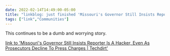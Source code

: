 ```yaml
---
date: 2022-02-14T14:49:00-05:00
title: "linkblog: just finished 'Missouri's Governor Still Insists Reporter Is A Hacker, Even As Prosecutors Decline To Press Charges | Techdirt'"
tags: ["link","Communities"]
---
```

This continues to be a dumb and worrying story.
 
[link to 'Missouri's Governor Still Insists Reporter Is A Hacker, Even As Prosecutors Decline To Press Charges | Techdirt'](https://www.techdirt.com/articles/20220212/19454448457/missouris-governor-still-insists-reporter-is-hacker-even-as-prosecutors-decline-to-press-charges.shtml)
